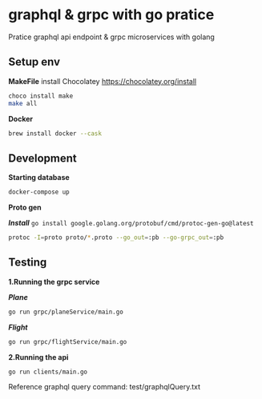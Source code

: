 # graphql & grpc with go pratice

Pratice graphql api endpoint & grpc microservices with golang

## Setup env

**MakeFile**
install Chocolatey https://chocolatey.org/install
```sh
choco install make
make all
```

**Docker**
```sh
brew install docker --cask
```

## Development

**Starting database**

```sh
docker-compose up
```

**Proto gen**

***Install*** `go install google.golang.org/protobuf/cmd/protoc-gen-go@latest`
```sh
protoc -I=proto proto/*.proto --go_out=:pb --go-grpc_out=:pb
```

## Testing

**1.Running the grpc service**

***Plane***
```sh
go run grpc/planeService/main.go
```

***Flight***
```sh
go run grpc/flightService/main.go
```

**2.Running the api**
```sh
go run clients/main.go
```

Reference graphql query command: test/graphqlQuery.txt
